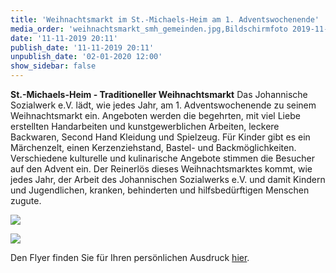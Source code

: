 ```yaml
---
title: 'Weihnachtsmarkt im St.-Michaels-Heim am 1. Adventswochenende'
media_order: 'weihnachtsmarkt_smh_gemeinden.jpg,Bildschirmfoto 2019-11-11 um 20.15.55.png,Plakat_Weihnachtsmarkt_2019.pdf'
date: '11-11-2019 20:11'
publish_date: '11-11-2019 20:11'
unpublish_date: '02-01-2020 12:00'
show_sidebar: false
---
```


**St.-Michaels-Heim - Traditioneller Weihnachtsmarkt**
Das Johannische Sozialwerk e.V. lädt, wie jedes Jahr, am 1. Adventswochenende zu seinem Weihnachtsmarkt ein. Angeboten werden die begehrten, mit viel Liebe erstellten Handarbeiten und kunstgewerblichen Arbeiten, leckere Backwaren, Second Hand Kleidung und Spielzeug. Für Kinder gibt es ein Märchenzelt, einen Kerzenziehstand, Bastel- und Backmöglichkeiten. Verschiedene kulturelle und kulinarische Angebote stimmen die Besucher auf den Advent ein. Der Reinerlös dieses Weihnachtsmarktes kommt, wie jedes Jahr, der Arbeit des Johannischen Sozialwerks e.V. und damit Kindern und Jugendlichen, kranken, behinderten und hilfsbedürftigen Menschen zugute.

![](https://smh-gemeinden.de/user/pages/02.news/15.weihnachtsmarkt-am-1-advent-im-st-michaels-heim/Bildschirmfoto%202019-11-11%20um%2020.15.55.png)

![](https://smh-gemeinden.de/user/pages/02.news/15.weihnachtsmarkt-am-1-advent-im-st-michaels-heim/weihnachtsmarkt_smh_gemeinden.jpg)

Den Flyer finden Sie für Ihren persönlichen Ausdruck [hier](https://smh-gemeinden.de/user/pages/02.news/15.weihnachtsmarkt-am-1-advent-im-st-michaels-heim/Plakat_Weihnachtsmarkt_2019.pdf).